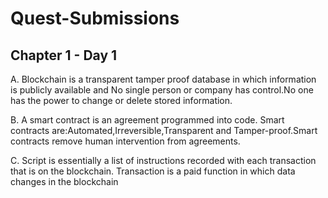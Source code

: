 # Quest-Submissions

## Chapter 1 - Day 1

A. Blockchain is a transparent tamper proof database in which information is publicly available and No single person or company has control.No one has the power to change or delete stored information.

B. A smart contract is an agreement programmed into code. Smart contracts are:Automated,Irreversible,Transparent and Tamper-proof.Smart contracts remove human intervention from agreements.

C. Script is essentially a list of instructions recorded with each transaction that is on the blockchain.
   Transaction is a paid function in which data changes in the blockchain
